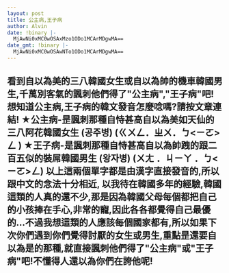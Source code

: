 ```yaml
---
layout: post
title: 公主病,王子病
author: Alvin
date: !binary |-
  MjAwNi0xMC0wOSAxMzo1ODo1MCArMDgwMA==
date_gmt: !binary |-
  MjAwNi0xMC0wOSAwNTo1ODo1MCArMDgwMA==
---
```

看到自以為美的三八韓國女生或自以為帥的機車韓國男生,千萬別客氣的諷刺他們得了"公主病","王子病"吧!想知道公主病,王子病的韓文發音怎麼唸嗎?請按文章連結!
★公主病-昰諷刺那種自恃甚高自以為美如天仙的三八阿花韓國女生
(공주병)
(ㄍㄨㄥ．ㄓㄨ．ㄅ<ㄧㄛ>ㄥ )
★王子病-是諷刺那種自恃甚高自以為帥跩的跟二百五似的裝屌韓國男生
(왕자병)
(ㄨㄤ ．ㄐㄧㄚ ．ㄅ<ㄧㄛ>ㄥ)
以上這兩個單字都是由漢字直接發音的,所以跟中文的念法十分相近,
以我待在韓國多年的經驗,韓國這類的人真的還不少,那是因為韓國父母每個都把自己的小孩捧在手心,非常的寵,因此各各都覺得自己最優的...不過我想這類的人應該每個國家都有,所以如果下次你們遇到你們覺得討厭的女生或男生,重點昰還要自以為是的那種,就直接諷刺他們得了"公主病"或"王子病"吧!不懂得人還以為你們在誇他呢!
-----
